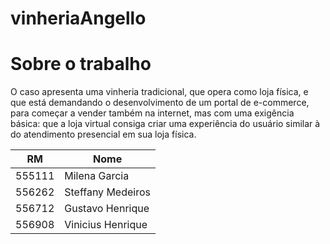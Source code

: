 # vinheriaAngello

# Sobre o trabalho
O caso apresenta uma vinheria tradicional, que opera como loja física, e que está demandando o desenvolvimento de um portal de e-commerce, para começar a vender também na internet, mas com uma exigência básica: que a loja virtual consiga criar uma experiência do usuário similar à do atendimento presencial em sua loja física.

RM   | Nome
------- | ------
555111 | Milena Garcia
556262 | Steffany Medeiros
556712 | Gustavo Henrique
556908 | Vinicius Henrique
